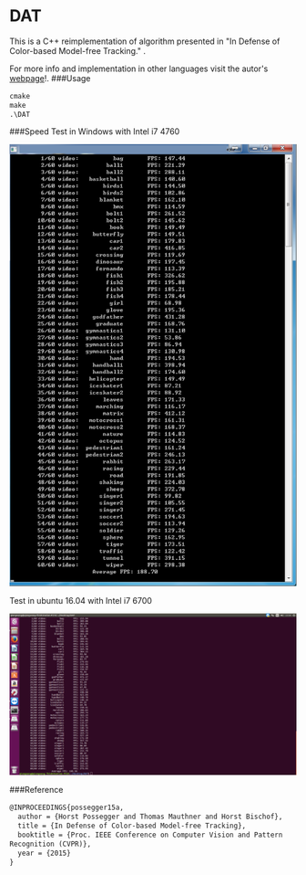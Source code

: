 # DAT
This is a C++ reimplementation of algorithm presented in "In Defense of Color-based Model-free Tracking." .

For more info and implementation in other languages visit the autor's [webpage](https://lrs.icg.tugraz.at/members/possegger)!.
###Usage
```
cmake
make
.\DAT
```
###Speed 
Test in Windows with Intel i7 4760

![speed](speed.png)

Test in ubuntu 16.04 with Intel i7 6700

![speed](TEST_ON_UBUNTU1604.png)

###Reference
```
@INPROCEEDINGS{possegger15a,
  author = {Horst Possegger and Thomas Mauthner and Horst Bischof},
  title = {In Defense of Color-based Model-free Tracking},
  booktitle = {Proc. IEEE Conference on Computer Vision and Pattern Recognition (CVPR)},
  year = {2015}
}
```
